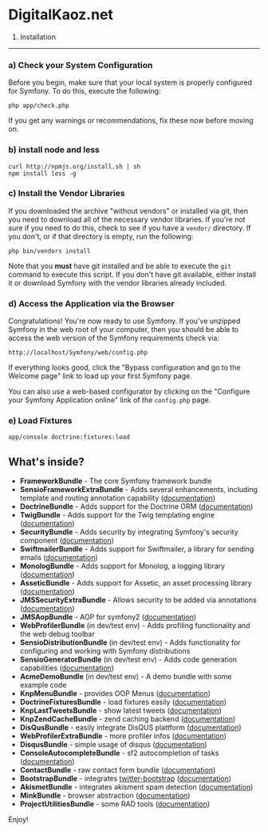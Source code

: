 DigitalKaoz.net
========================

1) Installation
--------------------------------

### a) Check your System Configuration

Before you begin, make sure that your local system is properly configured
for Symfony. To do this, execute the following:

    php app/check.php

If you get any warnings or recommendations, fix these now before moving on.

### b) install node and less

    curl http://npmjs.org/install.sh | sh
    npm install less -g

### c) Install the Vendor Libraries

If you downloaded the archive "without vendors" or installed via git, then
you need to download all of the necessary vendor libraries. If you're not
sure if you need to do this, check to see if you have a ``vendor/`` directory.
If you don't, or if that directory is empty, run the following:

    php bin/vendors install

Note that you **must** have git installed and be able to execute the `git`
command to execute this script. If you don't have git available, either install
it or download Symfony with the vendor libraries already included.

### d) Access the Application via the Browser

Congratulations! You're now ready to use Symfony. If you've unzipped Symfony
in the web root of your computer, then you should be able to access the
web version of the Symfony requirements check via:

    http://localhost/Symfony/web/config.php

If everything looks good, click the "Bypass configuration and go to the Welcome page"
link to load up your first Symfony page.

You can also use a web-based configurator by clicking on the "Configure your
Symfony Application online" link of the ``config.php`` page.

### e) Load Fixtures

    app/console doctrine:fixtures:load

What's inside?
---------------

* **FrameworkBundle** - The core Symfony framework bundle
* **SensioFrameworkExtraBundle** - Adds several enhancements, including template
  and routing annotation capability ([documentation](http://symfony.com/doc/current/bundles/SensioFrameworkExtraBundle/index.html))
* **DoctrineBundle** - Adds support for the Doctrine ORM
  ([documentation](http://symfony.com/doc/current/book/doctrine.html))
* **TwigBundle** - Adds support for the Twig templating engine
  ([documentation](http://symfony.com/doc/current/book/templating.html))
* **SecurityBundle** - Adds security by integrating Symfony's security component
  ([documentation](http://symfony.com/doc/current/book/security.html))
* **SwiftmailerBundle** - Adds support for Swiftmailer, a library for sending emails
  ([documentation](http://symfony.com/doc/2.0/cookbook/email.html))
* **MonologBundle** - Adds support for Monolog, a logging library
  ([documentation](http://symfony.com/doc/2.0/cookbook/logging/monolog.html))
* **AsseticBundle** - Adds support for Assetic, an asset processing library
  ([documentation](http://symfony.com/doc/2.0/cookbook/assetic/asset_management.html))
* **JMSSecurityExtraBundle** - Allows security to be added via annotations
  ([documentation](http://symfony.com/doc/current/bundles/JMSSecurityExtraBundle/index.html))
* **JMSAopBundle** - AOP for symfony2
  ([documentation](http://github.com/schmittjoh/JMSAopBundle))
* **WebProfilerBundle** (in dev/test env) - Adds profiling functionality and
  the web debug toolbar
* **SensioDistributionBundle** (in dev/test env) - Adds functionality for configuring
  and working with Symfony distributions
* **SensioGeneratorBundle** (in dev/test env) - Adds code generation capabilities
  ([documentation](http://symfony.com/doc/current/bundles/SensioGeneratorBundle/index.html))
* **AcmeDemoBundle** (in dev/test env) - A demo bundle with some example code
* **KnpMenuBundle** - provides OOP Menus
  ([documentation](http://github.com/knplabs/KnpMenuBundle))
* **DoctrineFixturesBundle** - load fixtures easily
  ([documentation](http://symfony.com/doc/current/bundles/DoctrineFixturesBundle/index.html))
* **KnpLastTweetsBundle** - show latest tweets
  ([documentation](http://github.com/knplabs/KnpLastTweetsBundle))
* **KnpZendCacheBundle** - zend caching backend
  ([documentation](http://github.com/knplabs/KnpZendCacheBundle))
* **DisQusBundle** - easily integrate DisQUS plattform
  ([documentation](http://github.com/virtal/VirtalDisqusBundle))
* **WebProfilerExtraBundle** - more profiler infos
  ([documentation](http://github.com/Elao/WebProfilerExtraBundle))
* **DisqusBundle** - simple usage of disqus
  ([documentation](http://github.com/virtal/VirtalDisqusBundle))
* **ConsoleAutocompleteBundle** - sf2 autocompletion of tasks
  ([documentation](http://github.com/knplabs/KnpConsoleAutocompleteBundle))
* **ContactBundle** - raw contact form bundle
  ([documentation](http://github.com/ihqs/ContactBundle))
* **BootstrapBundle** - integrates [twitter-bootstrap](http://twitter.github.com/bootstrap/)
  ([documentation](http://github.com/phiamo/MopaBootstrapBundle))
* **AkismetBundle** - integrates akisment spam detection
  ([documentation](http://github.com/ornicar/OrnicarAkismetBundle))
* **MinkBundle** - browser abstraction
  ([documentation](http://github.com/Behat/MinkBundle))
* **ProjectUtilitiesBundle** - some RAD tools
  ([documentation](http://github.com/digitalkaoz/ProjectUtilitiesBundle))
  
Enjoy!
